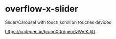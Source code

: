 # overflow-x-slider

Slider/Carousel with touch scroll on touches devices

https://codepen.io/bruno00o/pen/QWmKJjO
